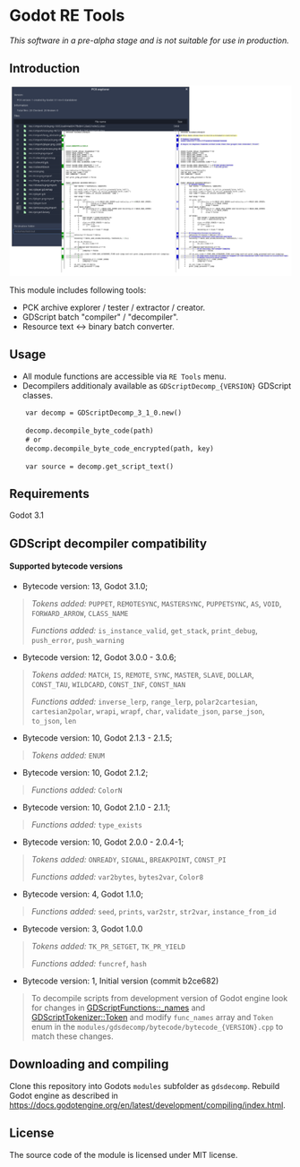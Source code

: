 # Godot RE Tools

*This software in a pre-alpha stage and is not suitable for use in production.*

## Introduction

![Code Screenshot](screenshot.png)

This module includes following tools:

- PCK archive explorer / tester / extractor / creator.
- GDScript batch "compiler" / "decompiler".
- Resource text <-> binary batch converter.

## Usage

- All module functions are accessible via `RE Tools` menu.
- Decompilers additionaly available as `GDScriptDecomp_{VERSION}` GDScript classes.

```gdscript
	var decomp = GDScriptDecomp_3_1_0.new()

	decomp.decompile_byte_code(path)
	# or
	decomp.decompile_byte_code_encrypted(path, key)

	var source = decomp.get_script_text()
```

## Requirements

Godot 3.1

## GDScript decompiler compatibility

#### Supported bytecode versions

- Bytecode version: 13, Godot 3.1.0;

> *Tokens added:* `PUPPET`, `REMOTESYNC`, `MASTERSYNC`, `PUPPETSYNC`, `AS`, `VOID`, `FORWARD_ARROW`, `CLASS_NAME`
>
> *Functions added:* `is_instance_valid`, `get_stack`, `print_debug`, `push_error`, `push_warning`

- Bytecode version: 12, Godot 3.0.0 - 3.0.6;

> *Tokens added:* `MATCH`, `IS`, `REMOTE`, `SYNC`, `MASTER`, `SLAVE`, `DOLLAR`, `CONST_TAU`, `WILDCARD`, `CONST_INF`, `CONST_NAN`
>
> *Functions added:* `inverse_lerp`, `range_lerp`, `polar2cartesian`, `cartesian2polar`, `wrapi`, `wrapf`, `char`, `validate_json`, `parse_json`, `to_json`, `len`

- Bytecode version: 10, Godot 2.1.3 - 2.1.5;

> *Tokens added:* `ENUM`

- Bytecode version: 10, Godot 2.1.2;

> *Functions added:* `ColorN`

- Bytecode version: 10, Godot 2.1.0 - 2.1.1;

> *Functions added:* `type_exists`

- Bytecode version: 10, Godot 2.0.0 - 2.0.4-1;

> *Tokens added:* `ONREADY`, `SIGNAL`, `BREAKPOINT`, `CONST_PI`
>
> *Functions added:* `var2bytes`, `bytes2var`, `Color8`

- Bytecode version: 4, Godot 1.1.0;

> *Functions added:* `seed`, `prints`, `var2str`, `str2var`, `instance_from_id`

- Bytecode version: 3, Godot 1.0.0

> *Tokens added:* `TK_PR_SETGET`, `TK_PR_YIELD`
>
> *Functions added:* `funcref`, `hash`

- Bytecode version: 1, Initial version (commit b2ce682)

> To decompile scripts from development version of Godot engine look for changes in [GDScriptFunctions::_names](https://github.com/godotengine/godot/blob/master/modules/gdscript/gdscript_tokenizer.h) and [GDScriptTokenizer::Token](https://github.com/godotengine/godot/blob/master/modules/gdscript/gdscript_tokenizer.h) and modify `func_names` array and `Token` enum in the `modules/gdsdecomp/bytecode/bytecode_{VERSION}.cpp` to match these changes.

## Downloading and compiling

Clone this repository into Godots `modules` subfolder as `gdsdecomp`.
Rebuild Godot engine as described in https://docs.godotengine.org/en/latest/development/compiling/index.html.

## License

The source code of the module is licensed under MIT license.
